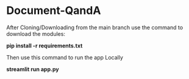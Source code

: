 # Document-QandA

After Cloning/Downloading from the main branch use the command to download the modules:

**pip install -r requirements.txt**

Then use this command to run the app Locally
  
**streamlit run app.py**

